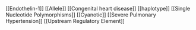 [[Endothelin-1]]
[[Allele]]
[[Congenital heart disease]]
[[haplotype]]
[[Single Nucleotide Polymorphisms]]
[[Cyanotic]]
[[Severe Pulmonary Hypertension]]
[[Upstream Regulatory Element]]
